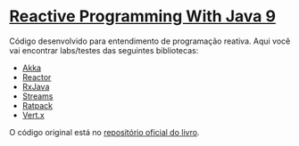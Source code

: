 # [Reactive Programming With Java 9](https://www.packtpub.com/application-development/reactive-programming-java-9)

Código desenvolvido para entendimento de programação reativa. Aqui você vai encontrar labs/testes das seguintes bibliotecas:

- [Akka](https://akka.io/)
- [Reactor](https://projectreactor.io/)
- [RxJava](https://github.com/ReactiveX/RxJava#rxjava-reactive-extensions-for-the-jvm)
- [Streams](http://www.reactive-streams.org)
- [Ratpack](https://ratpack.io/)
- [Vert.x](http://vertx.io/)

O código original está no [repositório oficial do livro](https://github.com/PacktPublishing/Reactive-Programming-With-Java-9).